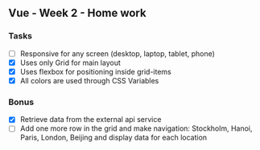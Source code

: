 ## Vue - Week 2 - Home work

### Tasks
- [ ] Responsive for any screen (desktop, laptop, tablet, phone)
- [x] Uses only Grid for main layout
- [x] Uses flexbox for positioning inside grid-items
- [x] All colors are used through CSS Variables

### Bonus
- [x] Retrieve data from the external api service
- [ ] Add one more row in the grid and make navigation: Stockholm, Hanoi, Paris, London, Beijing and display data for each location